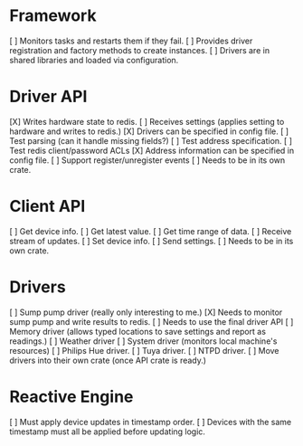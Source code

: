 # Framework

[ ] Monitors tasks and restarts them if they fail.
[ ] Provides driver registration and factory methods to create
    instances.
[ ] Drivers are in shared libraries and loaded via configuration.

# Driver API

[X] Writes hardware state to redis.
[ ] Receives settings (applies setting to hardware and writes to
    redis.)
[X] Drivers can be specified in config file.
    [ ] Test parsing (can it handle missing fields?)
    [ ] Test address specification.
    [ ] Test redis client/password ACLs
[X] Address information can be specified in config file.
[ ] Support register/unregister events
[ ] Needs to be in its own crate.

# Client API

[ ] Get device info.
[ ] Get latest value.
[ ] Get time range of data.
[ ] Receive stream of updates.
[ ] Set device info.
[ ] Send settings.
[ ] Needs to be in its own crate.

# Drivers

[ ] Sump pump driver (really only interesting to me.)
    [X] Needs to monitor sump pump and write results to redis.
    [ ] Needs to use the final driver API
[ ] Memory driver (allows typed locations to save settings and report
    as readings.)
[ ] Weather driver
[ ] System driver (monitors local machine's resources)
[ ] Philips Hue driver.
[ ] Tuya driver.
[ ] NTPD driver.
[ ] Move drivers into their own crate (once API crate is ready.)

# Reactive Engine

[ ] Must apply device updates in timestamp order.
[ ] Devices with the same timestamp must all be applied before
    updating logic.
